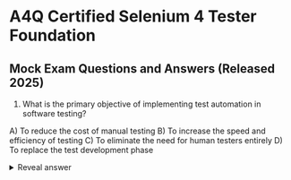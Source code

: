 # A4Q Certified Selenium 4 Tester Foundation

## Mock Exam Questions and Answers (Released 2025)

1. What is the primary objective of implementing test automation in software testing?

A) To reduce the cost of manual testing
B) To increase the speed and efficiency of testing
C) To eliminate the need for human testers entirely
D) To replace the test development phase

<details>

<summary>Reveal answer</summary>

**B**

</details>
